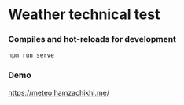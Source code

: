 # Weather technical test

### Compiles and hot-reloads for development

```
npm run serve
```

### Demo

https://meteo.hamzachikhi.me/
